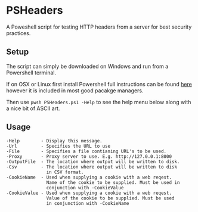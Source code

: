 # PSHeaders
A Poweshell script for testing HTTP headers from a server for best security practices.

## Setup
The script can simply be downloaded on Windows and run from a Powershell terminal.

If on OSX or Linux first install Powershell full instructions can be found [here](https://docs.microsoft.com/en-us/powershell/scripting/install/installing-powershell-core-on-linux?view=powershell-7) however it is included in most good pacakge managers.       

Then use `pwsh PSHeaders.ps1 -Help` to see the help menu below along with a nice bit of ASCII art.

## Usage                                            
    -Help        - Display this message.                
    -Url         - Specifies the URL to use                         
    -File        - Specifies a file contianing URL's to be used.               
    -Proxy       - Proxy server to use. E.g. http://127.0.0.1:8000              
    -OutputFile  - The location where output will be written to disk.          
    -Csv         - The location where output will be written to disk            
                   in CSV format.                                               
    -CookieName  - Used when supplying a cookie with a web reqest.                      
                   Name of the cookie to be supplied. Must be used in               
                   conjunction with -CookieValue                               
    -CookieValue - Used when supplying a cookie with a web reqest.                  
                   Value of the cookie to be supplied. Must be used                 
                   in conjunction with -CookieName                           
